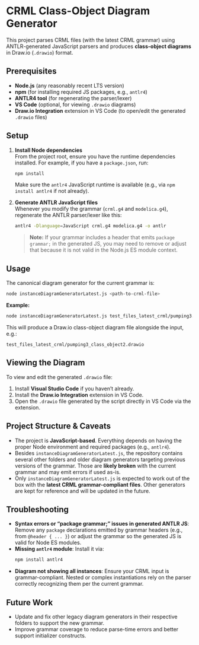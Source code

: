# CRML Class-Object Diagram Generator

This project parses CRML files (with the latest CRML grammar) using ANTLR-generated JavaScript parsers and produces **class-object diagrams** in Draw.io (`.drawio`) format.

## Prerequisites

- **Node.js** (any reasonably recent LTS version)
- **npm** (for installing required JS packages, e.g., `antlr4`)
- **ANTLR4 tool** (for regenerating the parser/lexer)
- **VS Code** (optional, for viewing `.drawio` diagrams)
- **Draw.io Integration** extension in VS Code (to open/edit the generated `.drawio` files)

## Setup

1. **Install Node dependencies**  
   From the project root, ensure you have the runtime dependencies installed. For example, if you have a `package.json`, run:
   ```bash
   npm install
   ```
   Make sure the `antlr4` JavaScript runtime is available (e.g., via `npm install antlr4` if not already).

2. **Generate ANTLR JavaScript files**  
   Whenever you modify the grammar (`crml.g4` and `modelica.g4`), regenerate the ANTLR parser/lexer like this:
   ```bash
   antlr4 -Dlanguage=JavaScript crml.g4 modelica.g4 -o antlr
   ```
   > **Note:** If your grammar includes a header that emits `package grammar;` in the generated JS, you may need to remove or adjust that because it is not valid in the Node.js ES module context.

## Usage

The canonical diagram generator for the current grammar is:

```bash
node instanceDiagramGeneratorLatest.js <path-to-crml-file>
```

**Example:**
```bash
node instanceDiagramGeneratorLatest.js test_files_latest_crml/pumping3.crml
```

This will produce a Draw.io class-object diagram file alongside the input, e.g.:

```
test_files_latest_crml/pumping3_class_object2.drawio
```

## Viewing the Diagram

To view and edit the generated `.drawio` file:

1. Install **Visual Studio Code** if you haven’t already.
2. Install the **Draw.io Integration** extension in VS Code.
3. Open the `.drawio` file generated by the script directly in VS Code via the extension.

## Project Structure & Caveats

- The project is **JavaScript-based**. Everything depends on having the proper Node environment and required packages (e.g., `antlr4`).
- Besides `instanceDiagramGeneratorLatest.js`, the repository contains several other folders and older diagram generators targeting previous versions of the grammar. Those are **likely broken** with the current grammar and may emit errors if used as-is.
- Only `instanceDiagramGeneratorLatest.js` is expected to work out of the box with the **latest CRML grammar-compliant files**. Other generators are kept for reference and will be updated in the future.

## Troubleshooting

- **Syntax errors or “package grammar;” issues in generated ANTLR JS**: Remove any `package` declarations emitted by grammar headers (e.g., from `@header { ... }`) or adjust the grammar so the generated JS is valid for Node ES modules.
- **Missing `antlr4` module**: Install it via:
  ```bash
  npm install antlr4
  ```
- **Diagram not showing all instances**: Ensure your CRML input is grammar-compliant. Nested or complex instantiations rely on the parser correctly recognizing them per the current grammar.

## Future Work

- Update and fix other legacy diagram generators in their respective folders to support the new grammar.
- Improve grammar coverage to reduce parse-time errors and better support initializer constructs.
